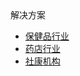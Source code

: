 <div class="sidebar-title ">解决方案</div>

* [保健品行业](/solution/health/)
* [药店行业](/solution/drugstore/)
* [社康机构](/solution/clinic/)

